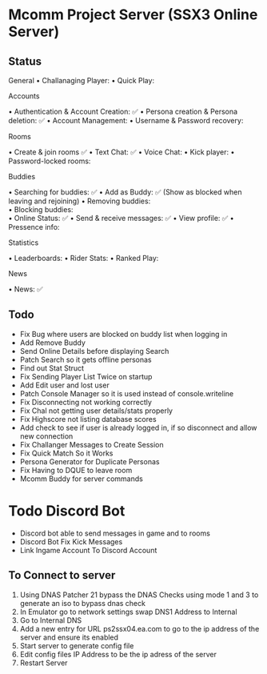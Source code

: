 ﻿# Mcomm Project Server (SSX3 Online Server)

## Status
General
• Challanaging Player: 
• Quick Play: 

Accounts 

• Authentication & Account Creation: ✅
• Persona creation & Persona deletion: ✅
• Account Management: 
• Username & Password recovery:  

Rooms

• Create & join rooms ✅
• Text Chat: ✅
• Voice Chat: 
• Kick player: 
• Password-locked rooms:

Buddies

• Searching for buddies: ✅ 
• Add as Buddy: ✅ (Show as blocked when leaving and rejoining)
• Removing buddies:  
• Blocking buddies:  
• Online Status: ✅
• Send & receive messages: ✅ 
• View profile: ✅
• Pressence info:

Statistics

• Leaderboards: 
• Rider Stats: 
• Ranked Play: 

News

• News: ✅

## Todo
- Fix Bug where users are blocked on buddy list when logging in
- Add Remove Buddy
- Send Online Details before displaying Search
- Patch Search so it gets offline personas
- Find out Stat Struct
- Fix Sending Player List Twice on startup
- Add Edit user and lost user
- Patch Console Manager so it is used instead of console.writeline
- Fix Disconnecting not working correctly
- Fix Chal not getting user details/stats properly
- Fix Highscore not listing database scores
- Add check to see if user is already logged in, if so disconnect and allow new connection
- Fix Challanger Messages to Create Session
- Fix Quick Match So it Works
- Persona Generator for Duplicate Personas
- Fix Having to DQUE to leave room
- Mcomm Buddy for server commands

# Todo Discord Bot
- Discord bot able to send messages in game and to rooms
- Discord Bot Fix Kick Messages
- Link Ingame Account To Discord Account

## To Connect to server
1. Using DNAS Patcher 21 bypass the DNAS Checks using mode 1 and 3 to generate an iso to bypass dnas check
2. In Emulator go to network settings swap DNS1 Address to Internal
3. Go to Internal DNS
4. Add a new entry for URL ps2ssx04.ea.com to go to the ip address of the server and ensure its enabled
5. Start server to generate config file
6. Edit config files IP Address to be the ip adress of the server
7. Restart Server
